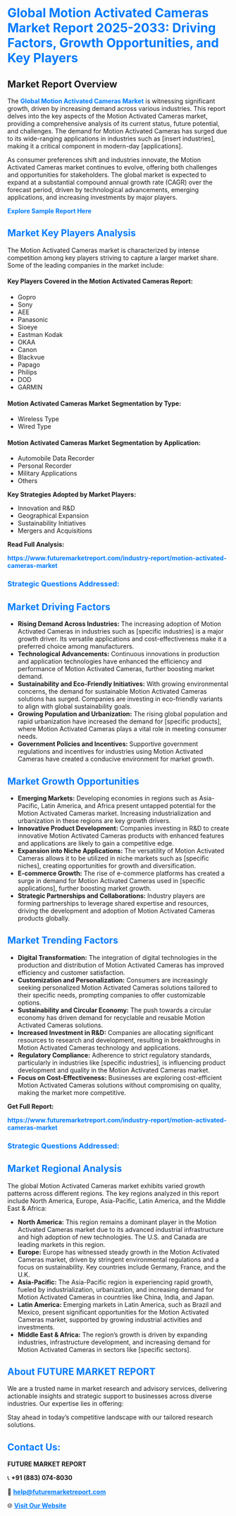 <h1 style="color: #007BFF;">Global Motion Activated Cameras Market Report 2025-2033: Driving Factors, Growth Opportunities, and Key Players</h1>

<section id="overview">
<h2>Market Report Overview</h2>
<p>The <a href="https://www.futuremarketreport.com/industry-report/motion-activated-cameras-market" style="color: #007BFF; text-decoration: none;"><strong>Global Motion Activated Cameras Market</strong></a> is witnessing significant growth, driven by increasing demand across various industries. This report delves into the key aspects of the Motion Activated Cameras market, providing a comprehensive analysis of its current status, future potential, and challenges. The demand for Motion Activated Cameras has surged due to its wide-ranging applications in industries such as [insert industries], making it a critical component in modern-day [applications].</p>
<p>As consumer preferences shift and industries innovate, the Motion Activated Cameras market continues to evolve, offering both challenges and opportunities for stakeholders. The global market is expected to expand at a substantial compound annual growth rate (CAGR) over the forecast period, driven by technological advancements, emerging applications, and increasing investments by major players.</p>
</section>

<section id="overview">
<p><a href="https://www.futuremarketreport.com/request-sample/reportId=58196" style="color: #007BFF; text-decoration: none;"><strong>Explore Sample Report Here</strong></a></p>
</section>

<section id="key-players">
<h2 style="color: #007BFF;">Market Key Players Analysis</h2>
<p>The Motion Activated Cameras market is characterized by intense competition among key players striving to capture a larger market share. Some of the leading companies in the market include:</p>
<h4>Key Players Covered in the Motion Activated Cameras Report:</h4>
<ul><li>Gopro</li><li>Sony</li><li>AEE</li><li>Panasonic</li><li>Sioeye</li><li>Eastman Kodak</li><li>OKAA</li><li>Canon</li><li>Blackvue</li><li>Papago</li><li>Philips</li><li>DOD</li><li>GARMIN</li></ul>
<h4>Motion Activated Cameras Market Segmentation by Type:</h4>
<ul><li>Wireless Type</li><li>Wired Type</li></ul>

<h4>Motion Activated Cameras Market Segmentation by Application:</h4>
<ul><li>Automobile Data Recorder</li><li>Personal Recorder</li><li>Military Applications</li><li>Others</li></ul>
<p><strong>Key Strategies Adopted by Market Players:</strong></p>
<ul>
<li>Innovation and R&D</li>
<li>Geographical Expansion</li>
<li>Sustainability Initiatives</li>
<li>Mergers and Acquisitions</li>
</ul>
</section>

<section>
<p><strong>Read Full Analysis: </strong></p><a href="https://www.futuremarketreport.com/industry-report/motion-activated-cameras-market" style="color: #007BFF; text-decoration: none;"><strong>https://www.futuremarketreport.com/industry-report/motion-activated-cameras-market</strong></a>
<h3 style="color: #007BFF;">Strategic Questions Addressed:</h3>
</section>

<section id="driving-factors">
<h2 style="color: #007BFF;">Market Driving Factors</h2>
<ul>
<li><strong>Rising Demand Across Industries:</strong> The increasing adoption of Motion Activated Cameras in industries such as [specific industries] is a major growth driver. Its versatile applications and cost-effectiveness make it a preferred choice among manufacturers.</li>
<li><strong>Technological Advancements:</strong> Continuous innovations in production and application technologies have enhanced the efficiency and performance of Motion Activated Cameras, further boosting market demand.</li>
<li><strong>Sustainability and Eco-Friendly Initiatives:</strong> With growing environmental concerns, the demand for sustainable Motion Activated Cameras solutions has surged. Companies are investing in eco-friendly variants to align with global sustainability goals.</li>
<li><strong>Growing Population and Urbanization:</strong> The rising global population and rapid urbanization have increased the demand for [specific products], where Motion Activated Cameras plays a vital role in meeting consumer needs.</li>
<li><strong>Government Policies and Incentives:</strong> Supportive government regulations and incentives for industries using Motion Activated Cameras have created a conducive environment for market growth.</li>
</ul>
</section>

<section id="growth-opportunities">
<h2 style="color: #007BFF;">Market Growth Opportunities</h2>
<ul>
<li><strong>Emerging Markets:</strong> Developing economies in regions such as Asia-Pacific, Latin America, and Africa present untapped potential for the Motion Activated Cameras market. Increasing industrialization and urbanization in these regions are key growth drivers.</li>
<li><strong>Innovative Product Development:</strong> Companies investing in R&D to create innovative Motion Activated Cameras products with enhanced features and applications are likely to gain a competitive edge.</li>
<li><strong>Expansion into Niche Applications:</strong> The versatility of Motion Activated Cameras allows it to be utilized in niche markets such as [specific niches], creating opportunities for growth and diversification.</li>
<li><strong>E-commerce Growth:</strong> The rise of e-commerce platforms has created a surge in demand for Motion Activated Cameras used in [specific applications], further boosting market growth.</li>
<li><strong>Strategic Partnerships and Collaborations:</strong> Industry players are forming partnerships to leverage shared expertise and resources, driving the development and adoption of Motion Activated Cameras products globally.</li>
</ul>
</section>

<section id="trending-factors">
<h2 style="color: #007BFF;">Market Trending Factors</h2>
<ul>
<li><strong>Digital Transformation:</strong> The integration of digital technologies in the production and distribution of Motion Activated Cameras has improved efficiency and customer satisfaction.</li>
<li><strong>Customization and Personalization:</strong> Consumers are increasingly seeking personalized Motion Activated Cameras solutions tailored to their specific needs, prompting companies to offer customizable options.</li>
<li><strong>Sustainability and Circular Economy:</strong> The push towards a circular economy has driven demand for recyclable and reusable Motion Activated Cameras solutions.</li>
<li><strong>Increased Investment in R&D:</strong> Companies are allocating significant resources to research and development, resulting in breakthroughs in Motion Activated Cameras technology and applications.</li>
<li><strong>Regulatory Compliance:</strong> Adherence to strict regulatory standards, particularly in industries like [specific industries], is influencing product development and quality in the Motion Activated Cameras market.</li>
<li><strong>Focus on Cost-Effectiveness:</strong> Businesses are exploring cost-efficient Motion Activated Cameras solutions without compromising on quality, making the market more competitive.</li>
</ul>
</section>

<section>
<p><strong>Get Full Report: </strong></p><a href="https://www.futuremarketreport.com/industry-report/motion-activated-cameras-market" style="color: #007BFF; text-decoration: none;"><strong>https://www.futuremarketreport.com/industry-report/motion-activated-cameras-market</strong></a>
<h3 style="color: #007BFF;">Strategic Questions Addressed:</h3>
</section>


<section id="regional-analysis">
<h2 style="color: #007BFF;">Market Regional Analysis</h2>
<p>The global Motion Activated Cameras market exhibits varied growth patterns across different regions. The key regions analyzed in this report include North America, Europe, Asia-Pacific, Latin America, and the Middle East & Africa:</p>
<ul>
<li><strong>North America:</strong> This region remains a dominant player in the Motion Activated Cameras market due to its advanced industrial infrastructure and high adoption of new technologies. The U.S. and Canada are leading markets in this region.</li>
<li><strong>Europe:</strong> Europe has witnessed steady growth in the Motion Activated Cameras market, driven by stringent environmental regulations and a focus on sustainability. Key countries include Germany, France, and the U.K.</li>
<li><strong>Asia-Pacific:</strong> The Asia-Pacific region is experiencing rapid growth, fueled by industrialization, urbanization, and increasing demand for Motion Activated Cameras in countries like China, India, and Japan.</li>
<li><strong>Latin America:</strong> Emerging markets in Latin America, such as Brazil and Mexico, present significant opportunities for the Motion Activated Cameras market, supported by growing industrial activities and investments.</li>
<li><strong>Middle East & Africa:</strong> The region’s growth is driven by expanding industries, infrastructure development, and increasing demand for Motion Activated Cameras in sectors like [specific sectors].</li>
</ul>
</section>

<footer>
<h2 style="color: #007BFF;">About FUTURE MARKET REPORT</h2>
<p>We are a trusted name in market research and advisory services, delivering actionable insights and strategic support to businesses across diverse industries. Our expertise lies in offering:</p>

<p>Stay ahead in today’s competitive landscape with our tailored research solutions.</p>

<h2 style="color: #007BFF;">Contact Us:</h2>
<p><strong>FUTURE MARKET REPORT</strong></p>
<p>📞 <strong>+91 (883) 074-8030</strong></p>
<p>📧 <strong><a href="mailto:help@futuremarketreport.com" style="color: #007BFF;">help@futuremarketreport.com</a></strong></p>
<p>🌐 <strong><a href="https://www.futuremarketreport.com/" style="color: #007BFF;">Visit Our Website</a></strong></p>
</footer>